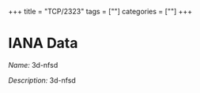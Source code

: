 +++
title = "TCP/2323"
tags = [""]
categories = [""]
+++

# IANA Data

_Name:_ 3d-nfsd

_Description:_ 3d-nfsd

